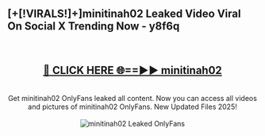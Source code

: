 <h2>[+[!VIRALS!]+]minitinah02 Leaked Video Viral On Social X Trending Now - y8f6q</h2>
<br>
<div align="center">
<h2><a href="https://libra.edu.pl?minitinah02" rel="nofollow">🔴 CLICK HERE 🌐==►► minitinah02</a></h2>
<br>
Get minitinah02 OnlyFans leaked all content. Now you can access all videos and pictures of minitinah02 OnlyFans. New Updated Files 2025!
<br>
<br>
<a href="https://libra.edu.pl?minitinah02" rel="nofollow" data-target="animated-image.originalLink"><img src="https://i.ibb.co.com/WyWwxjT/player-gif2.gif" alt="minitinah02 Leaked OnlyFans" style="max-width: 100%; display: inline-block;" data-target="animated-image.originalImage"></a>
</div>
<br>